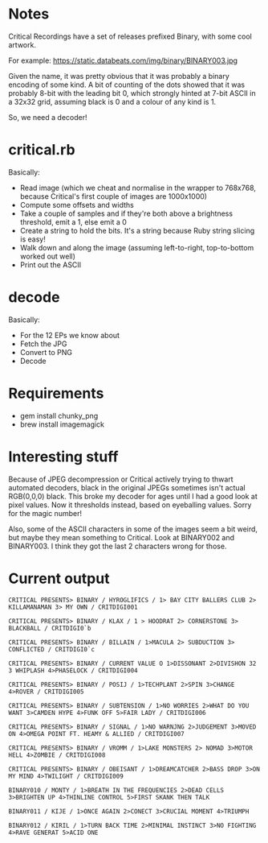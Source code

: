 # Notes
Critical Recordings have a set of releases prefixed Binary, with some cool artwork.

For example: https://static.databeats.com/img/binary/BINARY003.jpg

Given the name, it was pretty obvious that it was probably a binary encoding of some kind. A bit of counting of the dots showed that it was probably 8-bit with the leading bit 0, which strongly hinted at 7-bit ASCII in a 32x32 grid, assuming black is 0 and a colour of any kind is 1.

So, we need a decoder!

# critical.rb

Basically:

* Read image (which we cheat and normalise in the wrapper to 768x768, because Critical's first couple of images are 1000x1000)
* Compute some offsets and widths
* Take a couple of samples and if they're both above a brightness threshold, emit a 1, else emit a 0
* Create a string to hold the bits. It's a string because Ruby string slicing is easy!
* Walk down and along the image (assuming left-to-right, top-to-bottom worked out well)
* Print out the ASCII

# decode

Basically:

* For the 12 EPs we know about
* Fetch the JPG
* Convert to PNG
* Decode

# Requirements

* gem install chunky\_png
* brew install imagemagick

# Interesting stuff

Because of JPEG decompression or Critical actively trying to thwart automated decoders, black in the original JPEGs sometimes isn't actual RGB(0,0,0) black. This broke my decoder for ages until I had a good look at pixel values. Now it thresholds instead, based on eyeballing values. Sorry for the magic number!

Also, some of the ASCII characters in some of the images seem a bit weird, but maybe they mean something to Critical. Look at BINARY002 and BINARY003. I think they got the last 2 characters wrong for those.

# Current output

```
CRITICAL PRESENTS> BINARY / HYROGLIFICS / 1> BAY CITY BALLERS CLUB 2> KILLAMANAMAN 3> MY OWN / CRITDIGI001

CRITICAL PRESENTS> BINARY / KLAX / 1 > HOODRAT 2> CORNERSTONE 3> BLACKBALL / CRITDIGI0`b

CRITICAL PRESENTS> BINARY / BILLAIN / 1>MACULA 2> SUBDUCTION 3> CONFLICTED / CRITDIGI0`c

CRITICAL PRESENTS> BINARY / CURRENT VALUE O 1>DISSONANT 2>DIVISHON 32 3 WHIPLASH 4>PHASELOCK / CRITDIGI004

CRITICAL PRESENTS> BINARY / POSIJ / 1>TECHPLANT 2>SPIN 3>CHANGE 4>ROVER / CRITDIGI005

CRITICAL PRESENTS> BINARY / SUBTENSION / 1>NO WORRIES 2>WHAT DO YOU WANT 3>CAMDEN HYPE 4>FUNK OFF 5>FAIR LADY / CRITDIGI006

CRITICAL PRESENTS> BINARY / SIGNAL / 1>NO WARNJNG 2>JUDGEMENT 3>MOVED ON 4>OMEGA POINT FT. HEAMY & ALLIED / CRITDIGI007

CRITICAL PRESENTS> BINARY / VROMM / 1>LAKE MONSTERS 2> NOMAD 3>MOTOR HELL 4>ZOMBIE / CRITDIGI008

CRITICAL PRESENTS> BINARY / OBEISANT / 1>DREAMCATCHER 2>BASS DROP 3>ON MY MIND 4>TWILIGHT / CRITDIGI009

BINARY010 / MONTY / 1>BREATH IN THE FREQUENCIES 2>DEAD CELLS 3>BRIGHTEN UP 4>THINLINE CONTROL 5>FIRST SKANK THEN TALK

BINARY011 / KIJE / 1>ONCE AGAIN 2>CONECT 3>CRUCIAL MOMENT 4>TRIUMPH

BINARY012 / KIRIL / 1>TURN BACK TIME 2>MINIMAL INSTINCT 3>NO FIGHTING 4>RAVE GENERAT 5>ACID ONE
```
